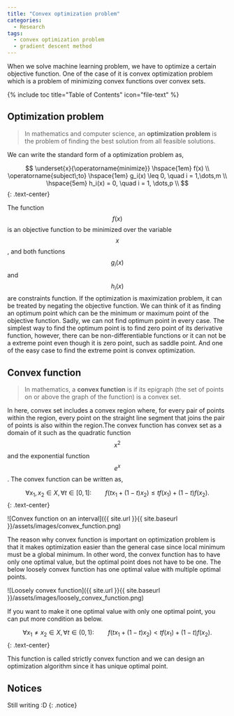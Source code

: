 ```yaml
---
title: "Convex optimization problem"
categories:
  - Research
tags:
  - convex optimization problem
  - gradient descent method
---
```


When we solve machine learning problem, we have to optimize a certain objective function. One of the case of it is convex optimization problem which is a problem of minimizing convex functions over convex sets.

{% include toc title="Table of Contents" icon="file-text" %}

## Optimization problem
> In mathematics and computer science, an **optimization problem** is the problem of finding the best solution from all feasible solutions.

We can write the standard form of a optimization problem as,

$$
\underset{x}{\operatorname{minimize}} \hspace{1em} f(x) \\
\operatorname{subject\;to} \hspace{1em} g_i(x) \leq 0, \quad i = 1,\dots,m \\
\hspace{5em} h_i(x) = 0, \quad i = 1, \dots,p  \\
$${: .text-center}


The function $$f(x)$$ is an objective function to be minimized over the variable $$x$$, and both functions $$g_i(x)$$ and $$h_i(x)$$ are constraints function. If the optimization is maximization problem, it can be treated by negating the objective function. We can think of it as finding an optimum point which can be the minimum or maximum point of the objective function. Sadly, we can not find optimum point in every case. The simplest way to find the optimum point is to find zero point of its derivative function, however, there can be non-differentiable functions or it can not be a extreme point even though it is zero point, such as saddle point. And one of the easy case to find the extreme point is convex optimization.

## Convex function
> In mathematics, a **convex function** is if its epigraph (the set of points on or above the graph of the function) is a convex set.

In here, convex set includes a convex region where, for every pair of points within the region, every point on the straight line segment that joins the pair of points is also within the region.The convex function has convex set as a domain of it such as the quadratic function $$x^{2}$$ and the exponential function $$e^{x}$$. The convex function can be written as,

$$
\forall x_1, x_2 \in X, \forall t \in [0, 1]: \qquad f(tx_1+(1-t)x_2)\leq t f(x_1)+(1-t)f(x_2).
$${: .text-center}

![Convex function on an interval]({{ site.url }}{{ site.baseurl }}/assets/images/convex_function.png)

The reason why convex function is important on optimization problem is that it makes optimization easier than the general case since local minimum must be a global minimum. In other word, the convex function has to have only one optimal value, but the optimal point does not have to be one. The below loosely convex function has one optimal value with multiple optimal points.

![Loosely convex function]({{ site.url }}{{ site.baseurl }}/assets/images/loosely_convex_function.png)

If you want to make it one optimal value with only one optimal point, you can put more condition as below.

$$
\forall x_1 \neq x_2 \in X, \forall t \in (0, 1): \qquad f(tx_1+(1-t)x_2) < t f(x_1)+(1-t)f(x_2).
$${: .text-center}

This function is called strictly convex function and we can design an optimization algorithm since it has unique optimal point.

## Notices
Still writing :D
{: .notice}
